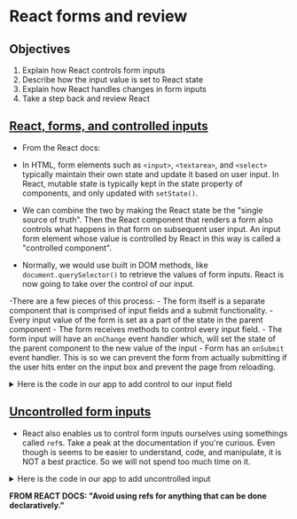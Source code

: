 # React forms and review

## Objectives

1. Explain how React controls form inputs
2. Describe how the input value is set to React state
3. Explain how React handles changes in form inputs
4. Take a step back and review React

## [React, forms, and controlled inputs](https://facebook.github.io/react/docs/forms.html)

- From the React docs:

- In HTML, form elements such as `<input>`, `<textarea>`, and `<select>` typically maintain their own state and update it based on user input. In React, mutable state is typically kept in the state property of components, and only updated with `setState()`.

- We can combine the two by making the React state be the "single source of truth". Then the React component that renders a form also controls what happens in that form on subsequent user input. An input form element whose value is controlled by React in this way is called a "controlled component".

- Normally, we would use built in DOM methods, like `document.querySelector()` to retrieve the values of form inputs. React is now going to take over the control of our input.

-There are a few pieces of this process:
    - The form itself is a separate component that is comprised of input fields and a submit functionality.
    - Every input value of the form is set as a part of the state in the parent component
    - The form receives methods to control every input field.
    - The form input will have an `onChange` event handler which, will set the state of the parent component to the new value of the input
    - Form has an `onSubmit` event handler. This is so we can prevent the form from actually submitting if the user hits enter on the input box and prevent the page from reloading.

<details>
    <summary>
      Here is the code in our app to add control to our input field
    </summary>
      ```js
      <input
          type="text"
          value={this.props.inputContentValue}
          name="content"
          placeholder="Add Quote Here"
          onChange={this.props.handleInputContentChange}
        />
      ```
</details>

## [Uncontrolled form inputs](https://facebook.github.io/react/docs/uncontrolled-components.html)

  - React also enables us to control form inputs ourselves using somethings called `ref`s. Take a peak at the documentation if you're curious. Even though is seems to be easier to understand, code, and manipulate, it is NOT a best practice.
 So we will not spend too much time on it.

<details>
    <summary>
      Here is the code in our app to add uncontrolled input
    </summary>
      ```js
        class NameForm extends React.Component {
          constructor(props) {
            super(props);
            this.handleSubmit = this.handleSubmit.bind(this);
          }

          handleSubmit(event) {
            alert('A name was submitted: ' + this.input.value);
            event.preventDefault();
          }

          render() {
            return (
              <form onSubmit={this.handleSubmit}>
              <label>
              Name:
              <input type="text" ref={(input) => this.input = input} />
              </label>
              <input type="submit" value="Submit" />
              </form>
            );
          }
        }<input
            type="text"
            value={this.props.inputContentValue}
            name="content"
            placeholder="Add Quote Here"
            onChange={this.props.handleInputContentChange}
          />
      ```
</details>

**FROM REACT DOCS: "Avoid using refs for anything that can be done declaratively."**
